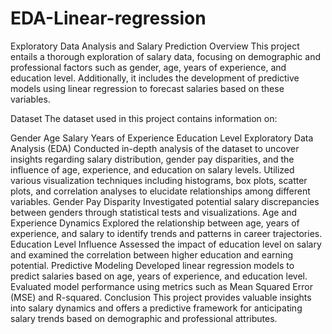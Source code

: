 # EDA-Linear-regression
Exploratory Data Analysis and Salary Prediction
Overview
This project entails a thorough exploration of salary data, focusing on demographic and professional factors such as gender, age, years of experience, and education level. Additionally, it includes the development of predictive models using linear regression to forecast salaries based on these variables.

Dataset
The dataset used in this project contains information on:

Gender
Age
Salary
Years of Experience
Education Level
Exploratory Data Analysis (EDA)
Conducted in-depth analysis of the dataset to uncover insights regarding salary distribution, gender pay disparities, and the influence of age, experience, and education on salary levels.
Utilized various visualization techniques including histograms, box plots, scatter plots, and correlation analyses to elucidate relationships among different variables.
Gender Pay Disparity
Investigated potential salary discrepancies between genders through statistical tests and visualizations.
Age and Experience Dynamics
Explored the relationship between age, years of experience, and salary to identify trends and patterns in career trajectories.
Education Level Influence
Assessed the impact of education level on salary and examined the correlation between higher education and earning potential.
Predictive Modeling
Developed linear regression models to predict salaries based on age, years of experience, and education level.
Evaluated model performance using metrics such as Mean Squared Error (MSE) and R-squared.
Conclusion
This project provides valuable insights into salary dynamics and offers a predictive framework for anticipating salary trends based on demographic and professional attributes.

